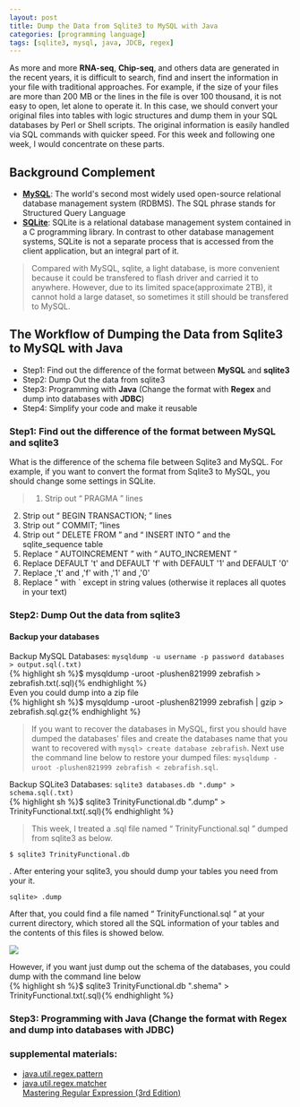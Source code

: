 ```yaml
---
layout: post
title: Dump the Data from Sqlite3 to MySQL with Java
categories: [programming language]
tags: [sqlite3, mysql, java, JDCB, regex]
---
```


As more and more **RNA-seq**, **Chip-seq**, and others data are generated in the recent years, it is
difficult to search, find and insert the information in your file with traditional approaches. For
example, if the size of your files are more than 200 MB or the lines in the file is over 100 thousand,
it is not easy to open, let alone to operate it. In this case, we should convert your original files into
tables with logic structures and dump them in your SQL databases by Perl or Shell scripts. The
original information is easily handled via SQL commands with quicker speed. For this week and
following one week, I would concentrate on these parts.

## Background Complement
- [**MySQL**](http://www.mysql.com/): The world's second most widely used open-source relational database management system (RDBMS). The SQL phrase stands for Structured Query Language
- [**SQLite**](https://sqlite.org/): SQLite is a relational database management system contained in a C programming library. In contrast to other database management systems, SQLite is not a separate process that is accessed from the client application, but an integral part of it.

> Compared with MySQL, sqlite, a light database, is more convenient because it could be transfered to flash driver and carried it to anywhere. However, due to its limited space(approximate 2TB), it cannot hold a large dataset, so sometimes it still should be transfered to MySQL.

## The Workflow of Dumping the Data from Sqlite3 to MySQL with Java 
- Step1: Find out the difference of the format between **MySQL** and **sqlite3**   
- Step2: Dump Out the data from sqlite3
- Step3: Programming with **Java** (Change the format with **Regex** and dump into databases with **JDBC**)   
- Step4: Simplify your code and make it reusable   

### Step1: Find out the difference of the format between **MySQL** and **sqlite3**

What is the difference of the schema file between Sqlite3 and MySQL. For example, if you want to convert the format from Sqlite3 to MySQL, you should change some settings in SQLite.   
>1. Strip out “ PRAGMA ” lines   
2. Strip out “ BEGIN TRANSACTION; ” lines   
3. Strip out “ COMMIT; ”lines   
4. Strip out “ DELETE FROM ” and “ INSERT INTO ” and the sqlite_sequence table   
5. Replace “ AUTOINCREMENT ” with “ AUTO_INCREMENT ”    
6. Replace DEFAULT 't' and DEFAULT 'f' with DEFAULT '1' and DEFAULT '0'   
7. Replace ,'t' and ,'f' with ,'1' and ,'0'   
8. Replace " with ` except in string values (otherwise it replaces all quotes in your text)   

### Step2: Dump Out the data from sqlite3   

#### Backup your databases   
Backup MySQL Databases: ```mysqldump -u username -p password databases > output.sql(.txt)```   
{% highlight sh %}$ mysqldump -uroot -plushen821999 zebrafish > zebrafish.txt(.sql){% endhighlight %}   
Even you could dump into a zip file   
{% highlight sh %}$ mysqldump -uroot -plushen821999 zebrafish | gzip > zebrafish.sql.gz{% endhighlight %}   
> If you want to recover the databases in MySQL, first you should have dumped the databases' files and create the databases name that you want to recovered with `mysql> create database zebrafish`. Next use the command line below to restore your dumped files: `mysqldump -uroot -plushen821999 zebrafish < zebrafish.sql`.   

Backup SQLite3 Databases: ```sqlite3 databases.db ".dump" > schema.sql(.txt)```   
{% highlight sh %}$ sqlite3 TrinityFunctional.db ".dump" > TrinityFunctional.txt(.sql){% endhighlight %}   
>This week, I treated a .sql file named “ TrinityFunctional.sql ” dumped from sqlite3 as below.
```
$ sqlite3 TrinityFunctional.db
```
. After entering your sqlite3, you should dump your tables you need from your it.
```
sqlite> .dump
```

After that, you could find a file named “ TrinityFunctional.sql ” at your current directory, which
stored all the SQL information of your tables and the contents of this files is showed below.

![](http://i.imgur.com/J5awnzi.png)

However, if you want just dump out the schema of the databases, you could dump with the command line below  
{% highlight sh %}$ sqlite3 TrinityFunctional.db ".shema" > TrinityFunctional.txt(.sql){% endhighlight %}   
### Step3: Programming with **Java** (Change the format with **Regex** and dump into databases with **JDBC**)     





### supplemental materials:   
- [java.util.regex.pattern](http://docs.oracle.com/javase/6/docs/api/java/util/regex/Pattern.html)   
- [java.util.regex.matcher](http://docs.oracle.com/javase/6/docs/api/java/util/regex/Matcher.html)   
<a href="/books/ mastering_regular_expressions_third_edition.pdf"> Mastering Regular Expression (3rd Edition) </a>   
  
